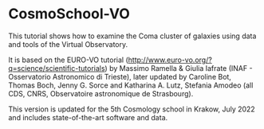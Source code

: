 # CosmoSchool-VO

This tutorial shows how to examine the Coma cluster of galaxies using data and tools of the Virtual Observatory.

It is based on the EURO-VO tutorial (http://www.euro-vo.org/?q=science/scientific-tutorials) by
Massimo Ramella & Giulia Iafrate (INAF - Osservatorio Astronomico di Trieste), later updated by Caroline Bot,
Thomas Boch, Jenny G. Sorce and Katharina A. Lutz, Stefania Amodeo (all CDS, CNRS, Observatoire astronomique de Strasbourg).

This version is updated for the 5th Cosmology school in Krakow, July 2022 and includes state-of-the-art software and data.
